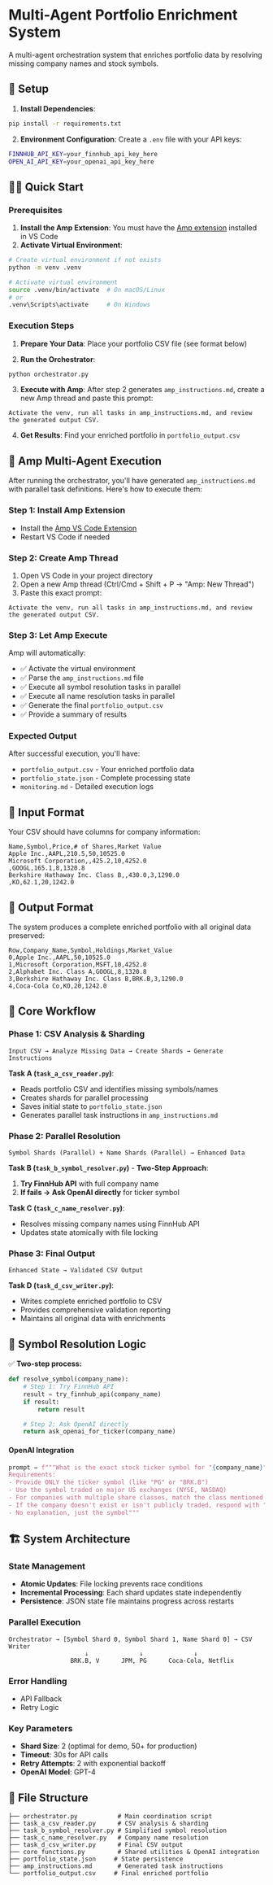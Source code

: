 # Multi-Agent Portfolio Enrichment System

A multi-agent orchestration system that enriches portfolio data by resolving missing company names and stock symbols.

## 🔧 Setup

1. **Install Dependencies**:

```bash
pip install -r requirements.txt
```

2. **Environment Configuration**:
   Create a `.env` file with your API keys:

```bash
FINNHUB_API_KEY=your_finnhub_api_key_here
OPEN_AI_API_KEY=your_openai_api_key_here
```

## 🏃‍♂️ Quick Start

### Prerequisites

1. **Install the Amp Extension**: You must have the [Amp extension](https://marketplace.visualstudio.com/items?itemName=amp.amp) installed in VS Code
2. **Activate Virtual Environment**:

```bash
# Create virtual environment if not exists
python -m venv .venv

# Activate virtual environment
source .venv/bin/activate  # On macOS/Linux
# or
.venv\Scripts\activate     # On Windows
```

### Execution Steps

1. **Prepare Your Data**: Place your portfolio CSV file (see format below)

2. **Run the Orchestrator**:

```bash
python orchestrator.py
```

3. **Execute with Amp**: After step 2 generates `amp_instructions.md`, create a new Amp thread and paste this prompt:

```
Activate the venv, run all tasks in amp_instructions.md, and review the generated output CSV.
```

4. **Get Results**: Find your enriched portfolio in `portfolio_output.csv`

## 🤖 Amp Multi-Agent Execution

After running the orchestrator, you'll have generated `amp_instructions.md` with parallel task definitions. Here's how to execute them:

### Step 1: Install Amp Extension

- Install the [Amp VS Code Extension](https://marketplace.visualstudio.com/items?itemName=amp.amp)
- Restart VS Code if needed

### Step 2: Create Amp Thread

1. Open VS Code in your project directory
2. Open a new Amp thread (Ctrl/Cmd + Shift + P → "Amp: New Thread")
3. Paste this exact prompt:

```
Activate the venv, run all tasks in amp_instructions.md, and review the generated output CSV.
```

### Step 3: Let Amp Execute

Amp will automatically:

- ✅ Activate the virtual environment
- ✅ Parse the `amp_instructions.md` file
- ✅ Execute all symbol resolution tasks in parallel
- ✅ Execute all name resolution tasks in parallel
- ✅ Generate the final `portfolio_output.csv`
- ✅ Provide a summary of results

### Expected Output

After successful execution, you'll have:

- `portfolio_output.csv` - Your enriched portfolio data
- `portfolio_state.json` - Complete processing state
- `monitoring.md` - Detailed execution logs

## 📁 Input Format

Your CSV should have columns for company information:

```csv
Name,Symbol,Price,# of Shares,Market Value
Apple Inc.,AAPL,210.5,50,10525.0
Microsoft Corporation,,425.2,10,4252.0
,GOOGL,165.1,8,1320.8
Berkshire Hathaway Inc. Class B,,430.0,3,1290.0
,KO,62.1,20,1242.0
```

## 📄 Output Format

The system produces a complete enriched portfolio with all original data preserved:

```csv
Row,Company_Name,Symbol,Holdings,Market_Value
0,Apple Inc.,AAPL,50,10525.0
1,Microsoft Corporation,MSFT,10,4252.0
2,Alphabet Inc. Class A,GOOGL,8,1320.8
3,Berkshire Hathaway Inc. Class B,BRK.B,3,1290.0
4,Coca-Cola Co,KO,20,1242.0
```

## 🔄 Core Workflow

### Phase 1: CSV Analysis & Sharding

```
Input CSV → Analyze Missing Data → Create Shards → Generate Instructions
```

**Task A (`task_a_csv_reader.py`)**:

- Reads portfolio CSV and identifies missing symbols/names
- Creates shards for parallel processing
- Saves initial state to `portfolio_state.json`
- Generates parallel task instructions in `amp_instructions.md`

### Phase 2: Parallel Resolution

```
Symbol Shards (Parallel) + Name Shards (Parallel) → Enhanced Data
```

**Task B (`task_b_symbol_resolver.py`)** - **Two-Step Approach**:

1. **Try FinnHub API** with full company name
2. **If fails → Ask OpenAI directly** for ticker symbol

**Task C (`task_c_name_resolver.py`)**:

- Resolves missing company names using FinnHub API
- Updates state atomically with file locking

### Phase 3: Final Output

```
Enhanced State → Validated CSV Output
```

**Task D (`task_d_csv_writer.py`)**:

- Writes complete enriched portfolio to CSV
- Provides comprehensive validation reporting
- Maintains all original data with enrichments

## 🧠 Symbol Resolution Logic

✅ **Two-step process:**

```python
def resolve_symbol(company_name):
    # Step 1: Try FinnHub API
    result = try_finnhub_api(company_name)
    if result:
        return result

    # Step 2: Ask OpenAI directly
    return ask_openai_for_ticker(company_name)
```

#### OpenAI Integration

```python
prompt = f"""What is the exact stock ticker symbol for "{company_name}"?
Requirements:
- Provide ONLY the ticker symbol (like "PG" or "BRK.B")
- Use the symbol traded on major US exchanges (NYSE, NASDAQ)
- For companies with multiple share classes, match the class mentioned in the name
- If the company doesn't exist or isn't publicly traded, respond with "NONE"
- No explanation, just the symbol"""
```

## 🏗️ System Architecture

### State Management

- **Atomic Updates**: File locking prevents race conditions
- **Incremental Processing**: Each shard updates state independently
- **Persistence**: JSON state file maintains progress across restarts

### Parallel Execution

```
Orchestrator → [Symbol Shard 0, Symbol Shard 1, Name Shard 0] → CSV Writer
                     ↓              ↓              ↓
                 BRK.B, V      JPM, PG      Coca-Cola, Netflix
```

### Error Handling

- API Fallback
- Retry Logic

### Key Parameters

- **Shard Size**: 2 (optimal for demo, 50+ for production)
- **Timeout**: 30s for API calls
- **Retry Attempts**: 2 with exponential backoff
- **OpenAI Model**: GPT-4

## 📁 File Structure

```
├── orchestrator.py           # Main coordination script
├── task_a_csv_reader.py      # CSV analysis & sharding
├── task_b_symbol_resolver.py # Simplified symbol resolution
├── task_c_name_resolver.py   # Company name resolution
├── task_d_csv_writer.py      # Final CSV output
├── core_functions.py         # Shared utilities & OpenAI integration
├── portfolio_state.json     # State persistence
├── amp_instructions.md       # Generated task instructions
└── portfolio_output.csv     # Final enriched portfolio
```
